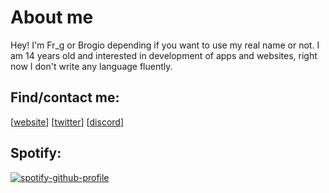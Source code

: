 # About me
Hey! I'm Fr_g or Brogio depending if you want to use my real name or not. I am 14 years old and interested in development of apps and websites, right now I don't write any language fluently.

## Find/contact me:
[[website]] [[twitter]] [[discord]]

[website]: https://br0g.io
[twitter]: https://twitter.com/br0gio
[discord]: https://discord.com/invite/gFtAErKXfr

## Spotify:
[![spotify-github-profile](https://spotify-github-profile.vercel.app/api/view?uid=kkvohtiq6ba0k7zypt19drpc2&cover_image=true&theme=novatorem&bar_color=53b14f&bar_color_cover=true)](https://spotify-github-profile.vercel.app/api/view?uid=kkvohtiq6ba0k7zypt19drpc2&redirect=true)

